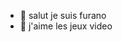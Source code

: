 - 👋 salut je suis furano
- 👀 j'aime les jeux video


<!---
furano126/furano126 is a ✨ special ✨ repository because its `README.md` (this file) appears on your GitHub profile.
You can click the Preview link to take a look at your changes.
--->
